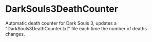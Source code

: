 # DarkSouls3DeathCounter
Automatic death counter for Dark Souls 3, updates a "DarkSouls3DeathCounter.txt" file each time the number of deaths changes.
